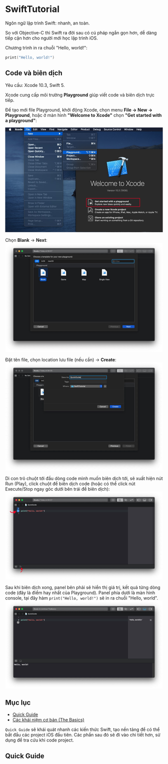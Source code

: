 # SwiftTutorial
Ngôn ngữ lập trình Swift: nhanh, an toàn.

So với Objective-C thì Swift ra đời sau có cú pháp ngắn gọn hơn, dễ dàng tiếp cận hơn cho người mới học lập trình iOS.

Chương trình in ra chuỗi "Hello, world!":
```swift
print("Hello, world!")
```

## Code và biên dịch
Yêu cầu: Xcode 10.3, Swift 5.

Xcode cung cấp môi trường **Playground** giúp viết code và biên dịch trực tiếp.

Để tạo mới file Playground, khởi động Xcode, chọn menu **File -> New -> Playground**, hoặc ở màn hình **"Welcome to Xcode"** chọn **"Get started with a playground"**:

![Tạo mới file Playground 1](/images/playground1.jpg "Tạo mới file Playground")

Chọn **Blank** -> **Next**:
![Tạo mới file Playground 2](/images/playground2.jpg "Tạo mới file Playground - Chọn blank playground")

Đặt tên file, chọn location lưu file (nếu cần) -> **Create**:
![Tạo mới file Playground 3](/images/playground3.jpg "Tạo mới file Playground - Đặt tên, chọn location")

Di con trỏ chuột tới đầu dòng code mình muốn biên dịch tới, sẽ xuất hiện nút Run (Play), click chuột để biên dịch code (hoặc có thể click nút Execute/Stop ngay góc dưới bên trái để biên dịch):
![Biên dịch code](/images/playground4.jpg "Biên dịch code")

Sau khi biên dịch xong, panel bên phải sẽ hiển thị giá trị, kết quả từng dòng code (đây là điểm hay nhất của Playground). Panel phía dưới là màn hình console, tại đây hàm `print("Hello, world!")` sẽ in ra chuỗi "Hello, world".
![Xem kết quả](/images/playground5.jpg "Xem kết quả")

## Mục lục
* [Quick Guide](#quick-guide)
* [Các khái niệm cơ bản (The Basics)](Docs/TheBasics.md)

`Quick Guide` sẽ khái quát nhanh các kiến thức Swift, tạo nền tảng để có thể bắt đầu các project iOS đầu tiên. Các phần sau đó sẽ đi vào chi tiết hơn, sử dụng để tra cứu khi code project.

## Quick Guide